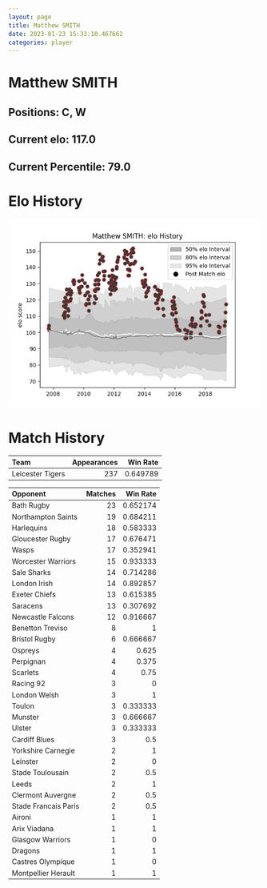 ```yaml
---  
layout: page  
title: Matthew SMITH  
date: 2023-01-23 15:33:10.467662  
categories: player  
---
```

# Matthew SMITH

## Positions: C, W

## Current elo: 117.0

## Current Percentile: 79.0

# Elo History


![elo history](history_MatthewSMITH.png)
# Match History


| Team             |   Appearances |   Win Rate |
|:-----------------|--------------:|-----------:|
| Leicester Tigers |           237 |   0.649789 |

| Opponent             |   Matches |   Win Rate |
|:---------------------|----------:|-----------:|
| Bath Rugby           |        23 |   0.652174 |
| Northampton Saints   |        19 |   0.684211 |
| Harlequins           |        18 |   0.583333 |
| Gloucester Rugby     |        17 |   0.676471 |
| Wasps                |        17 |   0.352941 |
| Worcester Warriors   |        15 |   0.933333 |
| Sale Sharks          |        14 |   0.714286 |
| London Irish         |        14 |   0.892857 |
| Exeter Chiefs        |        13 |   0.615385 |
| Saracens             |        13 |   0.307692 |
| Newcastle Falcons    |        12 |   0.916667 |
| Benetton Treviso     |         8 |   1        |
| Bristol Rugby        |         6 |   0.666667 |
| Ospreys              |         4 |   0.625    |
| Perpignan            |         4 |   0.375    |
| Scarlets             |         4 |   0.75     |
| Racing 92            |         3 |   0        |
| London Welsh         |         3 |   1        |
| Toulon               |         3 |   0.333333 |
| Munster              |         3 |   0.666667 |
| Ulster               |         3 |   0.333333 |
| Cardiff Blues        |         3 |   0.5      |
| Yorkshire Carnegie   |         2 |   1        |
| Leinster             |         2 |   0        |
| Stade Toulousain     |         2 |   0.5      |
| Leeds                |         2 |   1        |
| Clermont Auvergne    |         2 |   0.5      |
| Stade Francais Paris |         2 |   0.5      |
| Aironi               |         1 |   1        |
| Arix Viadana         |         1 |   1        |
| Glasgow Warriors     |         1 |   0        |
| Dragons              |         1 |   1        |
| Castres Olympique    |         1 |   0        |
| Montpellier Herault  |         1 |   1        |